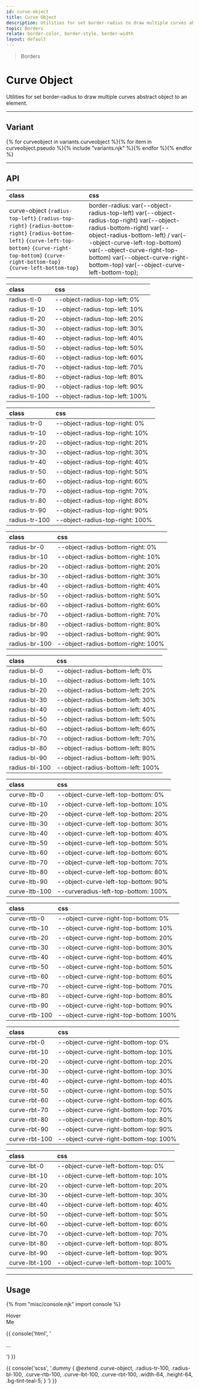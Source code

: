 ```yaml
---
id: curve-object
title: Curve Object
description: Utilities for set border-radius to draw multiple curves abstract object to an element.
topic: Borders
relate: border-color, border-style, border-width
layout: default
---
```


> Borders

# Curve Object

Utilities for set border-radius to draw multiple curves abstract object to an element.

---

## Variant

<div class="flex flex-gap-2 flex-wrap justify-start items-center">{% for curveobject in variants.curveobject %}{% for item in curveobject.pseudo %}{% include "variants.njk" %}{% endfor %}{% endfor %}</div>

---

## API

| <span class="padding-x-3 padding-y-1 text-white bg-shade-granite-5 font-semibold curve-border-md">class</span> | <span class="padding-x-3 padding-y-1 text-white bg-shade-granite-5 font-semibold curve-border-md">css</span> |
|:--|:--|
| curve-object `{radius-top-left}` `{radius-top-right}` `{radius-bottom-right}` `{radius-bottom-left}` `{curve-left-top-bottom}` `{curve-right-top-bottom}` `{curve-right-bottom-top}` `{curve-left-bottom-top}`| border-radius: var(--object-radius-top-left) var(--object-radius-top-right) var(--object-radius-bottom-right) var(--object-radius-bottom-left) / var(--object-curve-left-top-bottom) var(--object-curve-right-top-bottom) var(--object-curve-right-bottom-top) var(--object-curve-left-bottom-top); |

| <span class="padding-x-3 padding-y-1 text-white bg-shade-granite-5 font-semibold curve-border-md">class</span> | <span class="padding-x-3 padding-y-1 text-white bg-shade-granite-5 font-semibold curve-border-md">css</span> |
|:--|:--|
| radius-tl-0 | --object-radius-top-left: 0% |
| radius-tl-10 | --object-radius-top-left: 10% |
| radius-tl-20 | --object-radius-top-left: 20% |
| radius-tl-30 | --object-radius-top-left: 30% |
| radius-tl-40 | --object-radius-top-left: 40% |
| radius-tl-50 | --object-radius-top-left: 50% |
| radius-tl-60 | --object-radius-top-left: 60% |
| radius-tl-70 | --object-radius-top-left: 70% |
| radius-tl-80 | --object-radius-top-left: 80% |
| radius-tl-90 | --object-radius-top-left: 90% |
| radius-tl-100 | --object-radius-top-left: 100% |

| <span class="padding-x-3 padding-y-1 text-white bg-shade-granite-5 font-semibold curve-border-md">class</span> | <span class="padding-x-3 padding-y-1 text-white bg-shade-granite-5 font-semibold curve-border-md">css</span> |
|:--|:--|
| radius-tr-0 | --object-radius-top-right: 0% |
| radius-tr-10 | --object-radius-top-right: 10% |
| radius-tr-20 | --object-radius-top-right: 20% |
| radius-tr-30 | --object-radius-top-right: 30% |
| radius-tr-40 | --object-radius-top-right: 40% |
| radius-tr-50 | --object-radius-top-right: 50% |
| radius-tr-60 | --object-radius-top-right: 60% |
| radius-tr-70 | --object-radius-top-right: 70% |
| radius-tr-80 | --object-radius-top-right: 80% |
| radius-tr-90 | --object-radius-top-right: 90% |
| radius-tr-100 | --object-radius-top-right: 100% |

| <span class="padding-x-3 padding-y-1 text-white bg-shade-granite-5 font-semibold curve-border-md">class</span> | <span class="padding-x-3 padding-y-1 text-white bg-shade-granite-5 font-semibold curve-border-md">css</span> |
|:--|:--|
| radius-br-0 | --object-radius-bottom-right: 0% |
| radius-br-10 | --object-radius-bottom-right: 10% |
| radius-br-20 | --object-radius-bottom-right: 20% |
| radius-br-30 | --object-radius-bottom-right: 30% |
| radius-br-40 | --object-radius-bottom-right: 40% |
| radius-br-50 | --object-radius-bottom-right: 50% |
| radius-br-60 | --object-radius-bottom-right: 60% |
| radius-br-70 | --object-radius-bottom-right: 70% |
| radius-br-80 | --object-radius-bottom-right: 80% |
| radius-br-90 | --object-radius-bottom-right: 90% |
| radius-br-100 | --object-radius-bottom-right: 100% |

| <span class="padding-x-3 padding-y-1 text-white bg-shade-granite-5 font-semibold curve-border-md">class</span> | <span class="padding-x-3 padding-y-1 text-white bg-shade-granite-5 font-semibold curve-border-md">css</span> |
|:--|:--|
| radius-bl-0 | --object-radius-bottom-left: 0% |
| radius-bl-10 | --object-radius-bottom-left: 10% |
| radius-bl-20 | --object-radius-bottom-left: 20% |
| radius-bl-30 | --object-radius-bottom-left: 30% |
| radius-bl-40 | --object-radius-bottom-left: 40% |
| radius-bl-50 | --object-radius-bottom-left: 50% |
| radius-bl-60 | --object-radius-bottom-left: 60% |
| radius-bl-70 | --object-radius-bottom-left: 70% |
| radius-bl-80 | --object-radius-bottom-left: 80% |
| radius-bl-90 | --object-radius-bottom-left: 90% |
| radius-bl-100 | --object-radius-bottom-left: 100%  |

| <span class="padding-x-3 padding-y-1 text-white bg-shade-granite-5 font-semibold curve-border-md">class</span> | <span class="padding-x-3 padding-y-1 text-white bg-shade-granite-5 font-semibold curve-border-md">css</span> |
|:--|:--|
| curve-ltb-0 | --object-curve-left-top-bottom: 0%  |
| curve-ltb-10 | --object-curve-left-top-bottom: 10% |
| curve-ltb-20 | --object-curve-left-top-bottom: 20% |
| curve-ltb-30 | --object-curve-left-top-bottom: 30% |
| curve-ltb-40 | --object-curve-left-top-bottom: 40% |
| curve-ltb-50 | --object-curve-left-top-bottom: 50% |
| curve-ltb-60 | --object-curve-left-top-bottom: 60% |
| curve-ltb-70 | --object-curve-left-top-bottom: 70% |
| curve-ltb-80 | --object-curve-left-top-bottom: 80% |
| curve-ltb-90 | --object-curve-left-top-bottom: 90% |
| curve-ltb-100 | --curveradius-left-top-bottom: 100% |

| <span class="padding-x-3 padding-y-1 text-white bg-shade-granite-5 font-semibold curve-border-md">class</span> | <span class="padding-x-3 padding-y-1 text-white bg-shade-granite-5 font-semibold curve-border-md">css</span> |
|:--|:--|
| curve-rtb-0 | --object-curve-right-top-bottom: 0% |
| curve-rtb-10 | --object-curve-right-top-bottom: 10% |
| curve-rtb-20 | --object-curve-right-top-bottom: 20% |
| curve-rtb-30 | --object-curve-right-top-bottom: 30% |
| curve-rtb-40 | --object-curve-right-top-bottom: 40% |
| curve-rtb-50 | --object-curve-right-top-bottom: 50% |
| curve-rtb-60 | --object-curve-right-top-bottom: 60% |
| curve-rtb-70 | --object-curve-right-top-bottom: 70% |
| curve-rtb-80 | --object-curve-right-top-bottom: 80% |
| curve-rtb-90 | --object-curve-right-top-bottom: 90% |
| curve-rtb-100 | --object-curve-right-top-bottom: 100% |

| <span class="padding-x-3 padding-y-1 text-white bg-shade-granite-5 font-semibold curve-border-md">class</span> | <span class="padding-x-3 padding-y-1 text-white bg-shade-granite-5 font-semibold curve-border-md">css</span> |
|:--|:--|
| curve-rbt-0 | --object-curve-right-bottom-top: 0% |
| curve-rbt-10 | --object-curve-right-bottom-top: 10% |
| curve-rbt-20 | --object-curve-right-bottom-top: 20% |
| curve-rbt-30 | --object-curve-right-bottom-top: 30% |
| curve-rbt-40 | --object-curve-right-bottom-top: 40% |
| curve-rbt-50 | --object-curve-right-bottom-top: 50% |
| curve-rbt-60 | --object-curve-right-bottom-top: 60% |
| curve-rbt-70 | --object-curve-right-bottom-top: 70% |
| curve-rbt-80 | --object-curve-right-bottom-top: 80% |
| curve-rbt-90 | --object-curve-right-bottom-top: 90% |
| curve-rbt-100 | --object-curve-right-bottom-top: 100% |

| <span class="padding-x-3 padding-y-1 text-white bg-shade-granite-5 font-semibold curve-border-md">class</span> | <span class="padding-x-3 padding-y-1 text-white bg-shade-granite-5 font-semibold curve-border-md">css</span> |
|:--|:--|
| curve-lbt-0 | --object-curve-left-bottom-top: 0% |
| curve-lbt-10 | --object-curve-left-bottom-top: 10% |
| curve-lbt-20 | --object-curve-left-bottom-top: 20% |
| curve-lbt-30 | --object-curve-left-bottom-top: 30% |
| curve-lbt-40 | --object-curve-left-bottom-top: 40% |
| curve-lbt-50 | --object-curve-left-bottom-top: 50% |
| curve-lbt-60 | --object-curve-left-bottom-top: 60% |
| curve-lbt-70 | --object-curve-left-bottom-top: 70% |
| curve-lbt-80 | --object-curve-left-bottom-top: 80% |
| curve-lbt-90 | --object-curve-left-bottom-top: 90% |
| curve-lbt-100 | --object-curve-left-bottom-top: 100% |

---

## Usage

{% from "misc/console.njk" import console %}

<div class="padding-x-4 margin-y-4 margin-x-auto width-64">
  <div class="relative (group) cursor-pointer">
    <div class="
      stack-2
      absolute top-0 left-0
      curve-object
      radius-tr-100 radius-bl-100
      curve-rtb-100 curve-lbt-100 curve-rbt-100 ...
      transform (group-hover)scale-50 (group-hover)rotate-45 ...
      transition duration-1000 ease ...
      bg-tint-teal-5 width-48 height-48
    "></div>
    <div class="
      stack-1
      absolute top-0 left-0
      curve-object
      radius-tr-100 radius-bl-100
      curve-rtb-100 curve-lbt-100 curve-rbt-100 ...
      transform (group-hover)scale-50 (group-hover)rotate-45 ...
      transition duration-200 ease ...
      bg-tint-teal-5 width-48 height-48
    "></div>
    <div class="
      stack-3 absolute top-0 left-0">
      <div class="
        padding-3
        text-xl-1 font-mono ...
        text-gray-1 (group-hover)text-gray-8
        depth-tight-2
      ">
        Hover <br> Me
      </div>
    </div>
  </div>
</div>

{{ console('html',
'<div class="curve-object radius-tr-100 radius-bl-100 curve-rtb-100 curve-lbt-100 curve-rbt-100 ... width-64 height-64 ... bg-tint-teal-5">
    ...
  </div>
') }}

{{ console('scss',
'.dummy {
    @extend
      .curve-object,
      .radius-tr-100,
      .radius-bl-100,
      .curve-rtb-100,
      .curve-lbt-100,
      .curve-rbt-100,
      .width-64,
      .height-64,
      .bg-tint-teal-5;
}
') }}



